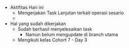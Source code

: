 - Aktifitas Hari ini
	- Mengerjakan Task Lanjutan terkait operasi sesario
	-
- Hal yang sudah dikerjakan
	- Sudah berhasil menyelesaikan task
		- Namun belum mengupdate di branch utama
	- Mengikuti kelas Cohort 7 - Day 3